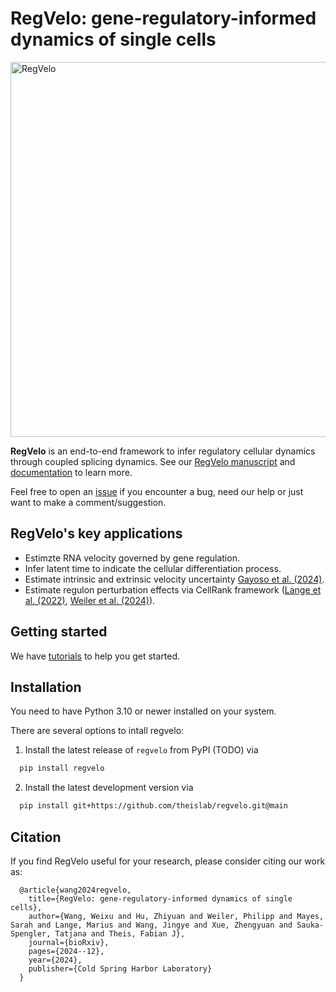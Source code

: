 # RegVelo: gene-regulatory-informed dynamics of single cells

<img src="https://github.com/theislab/regvelo/blob/main/docs/_static/img/overview_fig.png?raw=true" alt="RegVelo" width="600" />

**RegVelo** is an end-to-end framework to infer regulatory cellular dynamics through coupled splicing dynamics. 
See our [RegVelo manuscript](https://www.biorxiv.org/content/10.1101/2024.12.11.627935v1) and [documentation](https://regvelo.readthedocs.io/en/latest/index.html) to learn more. 

Feel free to open an [issue](https://github.com/theislab/regvelo/issues/new) if you encounter a bug, need our help or just want to make a comment/suggestion.

RegVelo's key applications
--------------------------
- Estimzte RNA velocity governed by gene regulation.
- Infer latent time to indicate the cellular differentiation process.
- Estimate intrinsic and extrinsic velocity uncertainty [Gayoso et al. (2024)](https://www.nature.com/articles/s41592-023-01994-w).
- Estimate regulon perturbation effects via CellRank framework ([Lange et al. (2022)](https://www.nature.com/articles/s41592-021-01346-6), [Weiler et al. (2024)](https://www.nature.com/articles/s41592-024-02303-9)).


## Getting started

We have [tutorials](https://regvelo.readthedocs.io/en/latest/tutorials/index.html) to help you get started.


## Installation

You need to have Python 3.10 or newer installed on your system. 

There are several options to intall regvelo:

1. Install the latest release of `regvelo` from PyPI (TODO) via

```bash
  pip install regvelo
```

2. Install the latest development version via

```bash
  pip install git+https://github.com/theislab/regvelo.git@main
```

## Citation

If you find RegVelo useful for your research, please consider citing our work as:

```
  @article{wang2024regvelo,
    title={RegVelo: gene-regulatory-informed dynamics of single cells},
    author={Wang, Weixu and Hu, Zhiyuan and Weiler, Philipp and Mayes, Sarah and Lange, Marius and Wang, Jingye and Xue, Zhengyuan and Sauka-Spengler, Tatjana and Theis, Fabian J},
    journal={bioRxiv},
    pages={2024--12},
    year={2024},
    publisher={Cold Spring Harbor Laboratory}
  }
```

